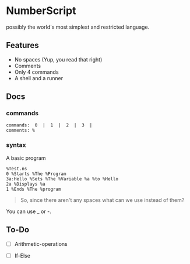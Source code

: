 # NumberScript

possibly the world's most simplest and restricted language.

## Features

- No spaces (Yup, you read that right)
- Comments
- Only 4 commands
- A shell and a runner

## Docs

### commands

```
commands:  0  |  1  |  2  |  3  |
comments: %
```

### syntax

A basic program
```
%Test.ns
0 %Starts %The %Program
3a:Hello %Sets %The %Variable %a %to %Hello
2a %Displays %a
1 %Ends %The %program
```

>So, since there aren't any spaces what can we use instead of them?

You can use _ or -.

## To-Do

- [ ] Arithmetic-operations

- [ ] If-Else
